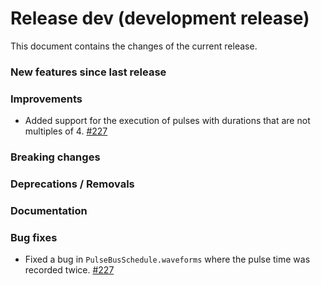 # Release dev (development release)

This document contains the changes of the current release.

### New features since last release

### Improvements

- Added support for the execution of pulses with durations that are not multiples of 4.
  [#227](https://github.com/qilimanjaro-tech/qililab/pull/227)

### Breaking changes

### Deprecations / Removals

### Documentation

### Bug fixes

- Fixed a bug in `PulseBusSchedule.waveforms` where the pulse time was recorded twice.
  [#227](https://github.com/qilimanjaro-tech/qililab/pull/227)
